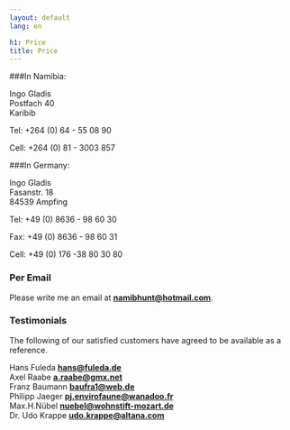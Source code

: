 ```yaml
---
layout: default
lang: en

h1: Price
title: Price
---
```



###In Namibia:

Ingo Gladis<br>
Postfach 40<br>
Karibib

Tel: +264 (0) 64 - 55 08 90

Cell: +264 (0) 81 - 3003 857

###In Germany:

Ingo Gladis<br>
Fasanstr. 18 <br>
84539 Ampfing

Tel: +49 (0) 8636 - 98 60 30

Fax: +49 (0) 8636 - 98 60 31

Cell: +49 (0) 176 -38 80 30 80



### Per Email
Please write me an email at **namibhunt@hotmail.com**.

### Testimonials
The following of our satisfied customers have agreed to be available as a reference.

Hans Fuleda     **hans@fuleda.de**<br>
Axel Raabe       **a.raabe@gmx.net**<br>
Franz Baumann **baufra1@web.de**<br>
Philipp Jaeger **pj.envirofaune@wanadoo.fr**<br>
Max.H.Nübel   **nuebel@wohnstift-mozart.de**<br>
Dr. Udo Krappe  **udo.krappe@altana.com**<br>